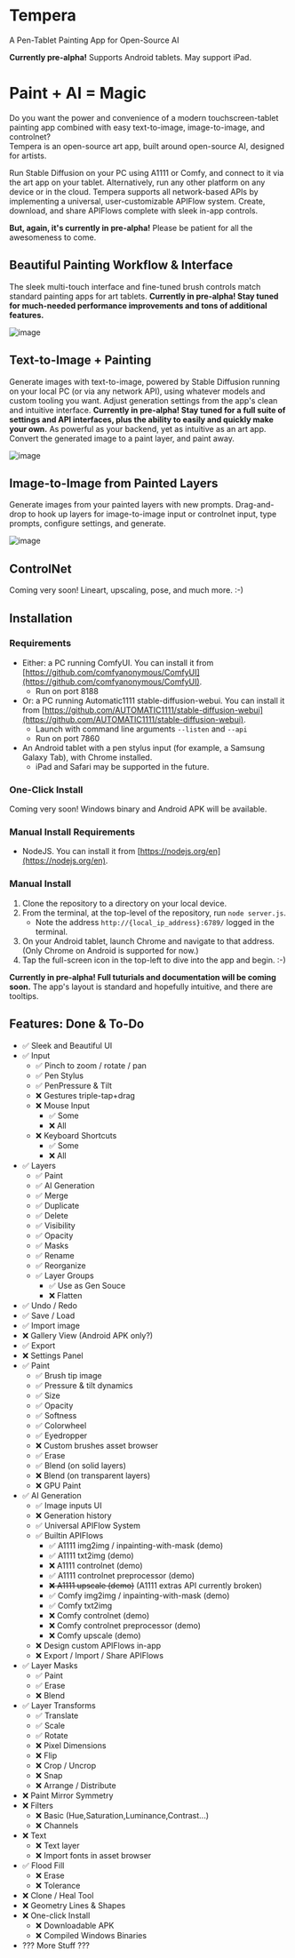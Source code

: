 # Tempera
A Pen-Tablet Painting App for Open-Source AI

**Currently pre-alpha!** Supports Android tablets. May support iPad.

# Paint + AI = Magic
Do you want the power and convenience of a modern touchscreen-tablet painting app combined with easy text-to-image, image-to-image, and controlnet?  
Tempera is an open-source art app, built around open-source AI, designed for artists.

Run Stable Diffusion on your PC using A1111 or Comfy, and connect to it via the art app on your tablet. Alternatively, run any other platform on any device or in the cloud. Tempera supports all network-based APIs by implementing a universal, user-customizable APIFlow system. Create, download, and share APIFlows complete with sleek in-app controls.

**But, again, it's currently in pre-alpha!** Please be patient for all the awesomeness to come.

## Beautiful Painting Workflow & Interface
The sleek multi-touch interface and fine-tuned brush controls match standard painting apps for art tablets. **Currently in pre-alpha! Stay tuned for much-needed performance improvements and tons of additional features.**

![image](demo-paint.jpg "Painting")
## Text-to-Image + Painting
Generate images with text-to-image, powered by Stable Diffusion running on your local PC (or via any network API), using whatever models and custom tooling you want. Adjust generation settings from the app's clean and intuitive interface. **Currently in pre-alpha! Stay tuned for a full suite of settings and API interfaces, plus the ability to easily and quickly make your own.** As powerful as your backend, yet as intuitive as an art app. Convert the generated image to a paint layer, and paint away.

![image](demo-t2i+paint.jpg "Text-to-Image and Painting")
## Image-to-Image from Painted Layers
Generate images from your painted layers with new prompts. Drag-and-drop to hook up layers for image-to-image input or controlnet input, type prompts, configure settings, and generate.

![image](demo-i2i.jpg "Image-to-Image")
## ControlNet
Coming very soon! Lineart, upscaling, pose, and much more. :-)

## Installation

### Requirements
* Either: a PC running ComfyUI. You can install it from [https://github.com/comfyanonymous/ComfyUI](https://github.com/comfyanonymous/ComfyUI).
    * Run on port 8188
* Or: a PC running Automatic1111 stable-diffusion-webui. You can install it from [https://github.com/AUTOMATIC1111/stable-diffusion-webui](https://github.com/AUTOMATIC1111/stable-diffusion-webui).
    * Launch with command line arguments `--listen` and `--api`
    * Run on port 7860
* An Android tablet with a pen stylus input (for example, a Samsung Galaxy Tab), with Chrome installed.
    * iPad and Safari may be supported in the future.

### One-Click Install
Coming very soon! Windows binary and Android APK will be available.

### Manual Install Requirements
* NodeJS. You can install it from [https://nodejs.org/en](https://nodejs.org/en).

### Manual Install
1. Clone the repository to a directory on your local device.
2. From the terminal, at the top-level of the repository, run `node server.js`.
    * Note the address `http://{local_ip_address}:6789/` logged in the terminal.
3. On your Android tablet, launch Chrome and navigate to that address. (Only Chrome on Android is supported for now.)
4. Tap the full-screen icon in the top-left to dive into the app and begin. :-)  

**Currently in pre-alpha! Full tuturials and documentation will be coming soon.** The app's layout is standard and hopefully intuitive, and there are tooltips.

## Features: Done & To-Do
- ✅ Sleek and Beautiful UI
- ✅ Input
    - ✅ Pinch to zoom / rotate / pan
    - ✅ Pen Stylus
    - ✅ PenPressure & Tilt
    - ❌ Gestures triple-tap+drag
    - ❌ Mouse Input
        - ✅ Some
        - ❌ All
    - ❌ Keyboard Shortcuts
        - ✅ Some
        - ❌ All
- ✅ Layers
    - ✅ Paint
    - ✅ AI Generation
    - ✅ Merge
    - ✅ Duplicate
    - ✅ Delete
    - ✅ Visibility
    - ✅ Opacity
    - ✅ Masks
    - ✅ Rename
    - ✅ Reorganize
    - ✅ Layer Groups
        - ✅ Use as Gen Souce
        - ❌ Flatten
- ✅ Undo / Redo
- ✅ Save / Load
- ✅ Import image
- ❌ Gallery View (Android APK only?)
- ✅ Export
- ❌ Settings Panel
- ✅ Paint
    - ✅ Brush tip image
    - ✅ Pressure & tilt dynamics
    - ✅ Size
    - ✅ Opacity
    - ✅ Softness
    - ✅ Colorwheel
    - ✅ Eyedropper
    - ❌ Custom brushes asset browser
    - ✅ Erase
    - ✅ Blend (on solid layers)
    - ❌ Blend (on transparent layers)
    - ❌ GPU Paint
- ✅ AI Generation
    - ✅ Image inputs UI
    - ❌ Generation history
    - ✅ Universal APIFlow System
    - ✅ Builtin APIFlows
        - ✅ A1111 img2img / inpainting-with-mask (demo)
        - ✅ A1111 txt2img (demo)
        - ❌ A1111 controlnet (demo)
        - ✅ A1111 controlnet preprocessor (demo)
        - ~~❌ A1111 upscale (demo)~~ (A1111 extras API currently broken)
        - ✅ Comfy img2img / inpainting-with-mask (demo)
        - ✅ Comfy txt2img
        - ❌ Comfy controlnet (demo)
        - ❌ Comfy controlnet preprocessor (demo)
        - ❌ Comfy upscale (demo)
    - ❌ Design custom APIFlows in-app
    - ❌ Export / Import / Share APIFlows
- ✅ Layer Masks
    - ✅ Paint
    - ✅ Erase
    - ❌ Blend
- ✅ Layer Transforms
    - ✅ Translate
    - ✅ Scale
    - ✅ Rotate
    - ❌ Pixel Dimensions
    - ❌ Flip
    - ❌ Crop / Uncrop
    - ❌ Snap
    - ❌ Arrange / Distribute
- ❌ Paint Mirror Symmetry
- ❌ Filters
    - ❌ Basic (Hue,Saturation,Luminance,Contrast...)
    - ❌ Channels
- ❌ Text
    - ❌ Text layer
    - ❌ Import fonts in asset browser
- ✅ Flood Fill
    - ❌ Erase
    - ❌ Tolerance
- ❌ Clone / Heal Tool
- ❌ Geometry Lines & Shapes
- ❌ One-click Install
    - ❌ Downloadable APK
    - ❌ Compiled Windows Binaries
- ??? More Stuff ???